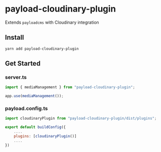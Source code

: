 # payload-cloudinary-plugin

Extends `payloadcms` with Cloudinary integration

## Install

`yarn add payload-cloudinary-plugin`

## Get Started

### server.ts

```js
import { mediaManagement } from "payload-cloudinary-plugin";

app.use(mediaManagement());
```

### payload.config.ts

```js
import cloudinaryPlugin from "payload-cloudinary-plugin/dist/plugins";

export default buildConfig({
    ....
    plugins: [cloudinaryPlugin()]
    ....
})
```
